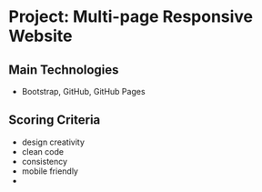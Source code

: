 # Project: Multi-page Responsive Website

## Main Technologies

- Bootstrap, GitHub, GitHub Pages

## Scoring Criteria

- design creativity
- clean code
- consistency
- mobile friendly
-
